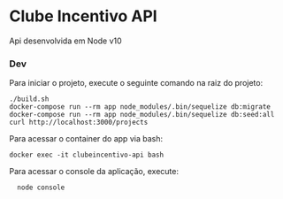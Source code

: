 # Clube Incentivo API

Api desenvolvida em Node v10

### Dev

Para iniciar o projeto, execute o seguinte comando na raiz do projeto:

```
./build.sh
docker-compose run --rm app node_modules/.bin/sequelize db:migrate
docker-compose run --rm app node_modules/.bin/sequelize db:seed:all
curl http://localhost:3000/projects
```

Para acessar o container do app via bash:

```
docker exec -it clubeincentivo-api bash
```

Para acessar o console da aplicação, execute:

```
  node console
```